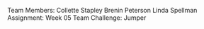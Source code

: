 Team Members: 
    Collette Stapley
    Brenin Peterson
    Linda Spellman
Assignment: 
    Week 05 Team Challenge: Jumper